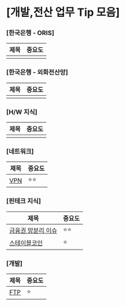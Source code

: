 # [개발,전산 업무 Tip 모음]

### [한국은행 - ORIS]
| 제목 | 중요도 |
|-------|-------|
|  |  |

### [한국은행 - 외화전산망]
| 제목 | 중요도 |
|-------|-------|
|  |  |

### [H/W 지식]
| 제목 | 중요도 |
|-------|-------|
|  |  |

### [네트워크]
| 제목 | 중요도 |
|-------|-------|
| [VPN](https://hyeonstone.tistory.com/entry/%EC%A0%84%EC%9A%A9-%ED%9A%8C%EC%84%A0%EA%B3%BC-%EA%B0%80%EC%84%A4-%EC%82%AC%EC%84%A4%EB%A7%9DVPN) | ⭐⭐ |

### [핀테크 지식]
| 제목 | 중요도 |
|-------|-------|
| [금융권 망분리 이슈](https://hyeonstone.tistory.com/entry/%EA%B8%88%EC%9C%B5%EB%B6%84%EC%95%BC-%EB%A7%9D%EB%B6%84%EB%A6%AC-%EA%B0%9C%EC%84%A0-%EB%A1%9C%EB%93%9C%EB%A7%B5-%EC%89%BD%EA%B2%8C-%EC%9D%B4%ED%95%B4%ED%95%98%EA%B8%B0) | ⭐⭐ |
| [스테이블코인](https://hyeonstone.tistory.com/entry/%EA%B0%80%EC%83%81%EC%9E%90%EC%82%B0-%ED%95%80%ED%85%8C%ED%81%AC-%EA%B3%B5%EB%B6%80) | ⭐ |




### [개발]
| 제목 | 중요도 |
|-------|-------|
| [FTP](https://hyeonstone.tistory.com/entry/FTP-%ED%98%B8%EC%8A%A4%ED%8C%85-%EA%B4%80%EB%A6%AC) | ⭐ |
